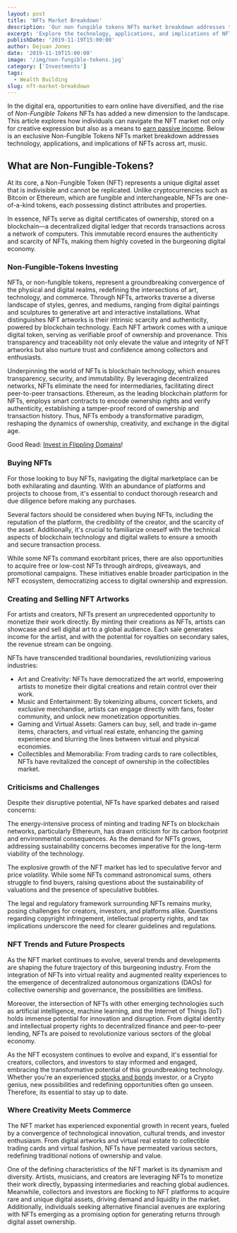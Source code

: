```yaml
---
layout: post
title: 'NFTs Market Breakdown'
description: 'Our non fungible tokens NFTs market breakdown addresses technology, applications, and implications of NFTs across art, music, gaming, collectables and more.'
excerpt: 'Explore the technology, applications, and implications of NFTs across art, music, gaming, collectibles, and more in our comprehensive market breakdown.'
publishDate: '2019-11-19T15:00:00'
author: Dejuan Jones
date: '2019-11-19T15:00:00'
image: '/img/non-fungible-tokens.jpg'
category: ['Investments']
tags:
  - Wealth Building
slug: nft-market-breakdown
---
```


In the digital era, opportunities to earn online have diversified, and the rise of _Non-Fungible Tokens_ NFTs has added a new dimension to the landscape. This article explores how individuals can navigate the NFT market not only for creative expression but also as a means to [earn passive income](/blog/passive-income-investments). Below is an exclusive Non-Fungible Tokens NFTs market breakdown addresses technology, applications, and implications of NFTs across art, music.

## What are Non-Fungible-Tokens?

At its core, a Non-Fungible Token (NFT) represents a unique digital asset that is indivisible and cannot be replicated. Unlike cryptocurrencies such as Bitcoin or Ethereum, which are fungible and interchangeable, NFTs are one-of-a-kind tokens, each possessing distinct attributes and properties.

In essence, NFTs serve as digital certificates of ownership, stored on a blockchain—a decentralized digital ledger that records transactions across a network of computers. This immutable record ensures the authenticity and scarcity of NFTs, making them highly coveted in the burgeoning digital economy.

### Non-Fungible-Tokens Investing

NFTs, or non-fungible tokens, represent a groundbreaking convergence of the physical and digital realms, redefining the intersections of art, technology, and commerce. Through NFTs, artworks traverse a diverse landscape of styles, genres, and mediums, ranging from digital paintings and sculptures to generative art and interactive installations. What distinguishes NFT artworks is their intrinsic scarcity and authenticity, powered by blockchain technology. Each NFT artwork comes with a unique digital token, serving as verifiable proof of ownership and provenance. This transparency and traceability not only elevate the value and integrity of NFT artworks but also nurture trust and confidence among collectors and enthusiasts.

Underpinning the world of NFTs is blockchain technology, which ensures transparency, security, and immutability. By leveraging decentralized networks, NFTs eliminate the need for intermediaries, facilitating direct peer-to-peer transactions. Ethereum, as the leading blockchain platform for NFTs, employs smart contracts to encode ownership rights and verify authenticity, establishing a tamper-proof record of ownership and transaction history. Thus, NFTs embody a transformative paradigm, reshaping the dynamics of ownership, creativity, and exchange in the digital age.

Good Read: [Invest in Flippling Domains](/blog/flip-domain-names)!

### Buying NFTs

For those looking to buy NFTs, navigating the digital marketplace can be both exhilarating and daunting. With an abundance of platforms and projects to choose from, it's essential to conduct thorough research and due diligence before making any purchases.

Several factors should be considered when buying NFTs, including the reputation of the platform, the credibility of the creator, and the scarcity of the asset. Additionally, it's crucial to familiarize oneself with the technical aspects of blockchain technology and digital wallets to ensure a smooth and secure transaction process.

While some NFTs command exorbitant prices, there are also opportunities to acquire free or low-cost NFTs through airdrops, giveaways, and promotional campaigns. These initiatives enable broader participation in the NFT ecosystem, democratizing access to digital ownership and expression.

### Creating and Selling NFT Artworks

For artists and creators, NFTs present an unprecedented opportunity to monetize their work directly. By minting their creations as NFTs, artists can showcase and sell digital art to a global audience. Each sale generates income for the artist, and with the potential for royalties on secondary sales, the revenue stream can be ongoing.

NFTs have transcended traditional boundaries, revolutionizing various industries:

- Art and Creativity: NFTs have democratized the art world, empowering artists to monetize their digital creations and retain control over their work.
- Music and Entertainment: By tokenizing albums, concert tickets, and exclusive merchandise, artists can engage directly with fans, foster community, and unlock new monetization opportunities.
- Gaming and Virtual Assets: Gamers can buy, sell, and trade in-game items, characters, and virtual real estate, enhancing the gaming experience and blurring the lines between virtual and physical economies.
- Collectibles and Memorabilia: From trading cards to rare collectibles, NFTs have revitalized the concept of ownership in the collectibles market.

### Criticisms and Challenges

Despite their disruptive potential, NFTs have sparked debates and raised concerns:

The energy-intensive process of minting and trading NFTs on blockchain networks, particularly Ethereum, has drawn criticism for its carbon footprint and environmental consequences. As the demand for NFTs grows, addressing sustainability concerns becomes imperative for the long-term viability of the technology.

The explosive growth of the NFT market has led to speculative fervor and price volatility. While some NFTs command astronomical sums, others struggle to find buyers, raising questions about the sustainability of valuations and the presence of speculative bubbles.

The legal and regulatory framework surrounding NFTs remains murky, posing challenges for creators, investors, and platforms alike. Questions regarding copyright infringement, intellectual property rights, and tax implications underscore the need for clearer guidelines and regulations.

### NFT Trends and Future Prospects

As the NFT market continues to evolve, several trends and developments are shaping the future trajectory of this burgeoning industry. From the integration of NFTs into virtual reality and augmented reality experiences to the emergence of decentralized autonomous organizations (DAOs) for collective ownership and governance, the possibilities are limitless.

Moreover, the intersection of NFTs with other emerging technologies such as artificial intelligence, machine learning, and the Internet of Things (IoT) holds immense potential for innovation and disruption. From digital identity and intellectual property rights to decentralized finance and peer-to-peer lending, NFTs are poised to revolutionize various sectors of the global economy.

As the NFT ecosystem continues to evolve and expand, it's essential for creators, collectors, and investors to stay informed and engaged, embracing the transformative potential of this groundbreaking technology. Whether you're an experienced [stocks and bonds](/blog/stocks-vs-bonds) investor, or a Crypto genius, new possibilities and redefining opportunities often go unseen. Therefore, its essential to stay up to date.

### Where Creativity Meets Commerce

The NFT market has experienced exponential growth in recent years, fueled by a convergence of technological innovation, cultural trends, and investor enthusiasm. From digital artworks and virtual real estate to collectible trading cards and virtual fashion, NFTs have permeated various sectors, redefining traditional notions of ownership and value.

One of the defining characteristics of the NFT market is its dynamism and diversity. Artists, musicians, and creators are leveraging NFTs to monetize their work directly, bypassing intermediaries and reaching global audiences. Meanwhile, collectors and investors are flocking to NFT platforms to acquire rare and unique digital assets, driving demand and liquidity in the market. Additionally, individuals seeking alternative financial avenues are exploring with NFTs emerging as a promising option for generating returns through digital asset ownership.
